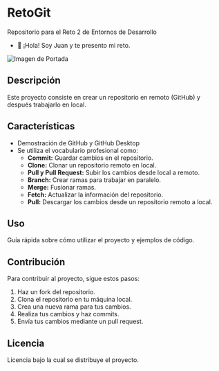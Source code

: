 # RetoGit

Repositorio para el Reto 2 de Entornos de Desarrollo 

- 👋 ¡Hola! Soy Juan y te presento mi reto.

![Imagen de Portada](https://th.bing.com/th/id/OIP.uWU8zrX_is8JTrPVqitFjgAAAA?rs=1&pid=ImgDetMain)

## Descripción
Este proyecto consiste en crear un repositorio en remoto (GitHub) y después trabajarlo en local.

## Características
- Demostración de GitHub y GitHub Desktop
- Se utiliza el vocabulario profesional como:
  - **Commit:** Guardar cambios en el repositorio.
  - **Clone:** Clonar un repositorio remoto en local.
  - **Pull y Pull Request:** Subir los cambios desde local a remoto.
  - **Branch:** Crear ramas para trabajar en paralelo.
  - **Merge:** Fusionar ramas.
  - **Fetch:** Actualizar la información del repositorio.
  - **Pull:** Descargar los cambios desde un repositorio remoto a local.

## Uso
Guía rápida sobre cómo utilizar el proyecto y ejemplos de código.

## Contribución
Para contribuir al proyecto, sigue estos pasos:
1. Haz un fork del repositorio.
2. Clona el repositorio en tu máquina local.
3. Crea una nueva rama para tus cambios.
4. Realiza tus cambios y haz commits.
5. Envía tus cambios mediante un pull request.

## Licencia
Licencia bajo la cual se distribuye el proyecto.
